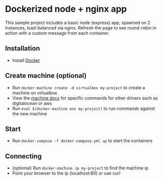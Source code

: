 # Dockerized node + nginx app

This sample project includes a basic node (express) app, spawned on 2 instances, load-balanced via nginx. Refresh the page to see round-robin in action with a custom message from each container.

## Installation

* Install [Docker](https://docs.docker.com/docker-for-mac/install/)

## Create machine (optional)

* Run `docker-machine create -d virtualbox my-project` to create a machine on virtualbox
* View the [machine docs](https://docs.docker.com/v17.12/machine/drivers/) for specific commands for other drivers such as digitalocean or aws
* Run `eval $(docker-machine env my-project)` to run commands against the new machine

## Start

* Run `docker-compose -f docker-compose.yml up` to start the containers

## Connecting

* (optional) Run `docker-machine ip my-project` to find the machine ip
* Point your browser to the ip (localhost:80) or use curl
